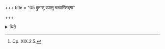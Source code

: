 +++
title = "05 हुतासु वपासु चत्वारिंशद्गा"

+++

<details><summary>थिते</summary>

5. After the omenta are offered (the sacrificer) gives forty cows as gifts and (he also gives) a mare with a colt.[^1]  

[^1]: Cp. XIX.2.5. 
</details>
